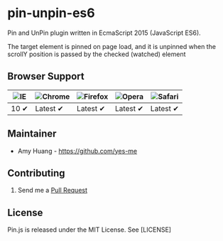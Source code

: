 # pin-unpin-es6

Pin and UnPin plugin written in EcmaScript 2015 (JavaScript ES6).

The target element is pinned on page load, and it is unpinned when the scrollY position is passed by the checked (watched) element


## Browser Support

![IE](https://cloud.githubusercontent.com/assets/398893/3528325/20373e76-078e-11e4-8e3a-1cb86cf506f0.png) | ![Chrome](https://cloud.githubusercontent.com/assets/398893/3528328/23bc7bc4-078e-11e4-8752-ba2809bf5cce.png) | ![Firefox](https://cloud.githubusercontent.com/assets/398893/3528329/26283ab0-078e-11e4-84d4-db2cf1009953.png) | ![Opera](https://cloud.githubusercontent.com/assets/398893/3528330/27ec9fa8-078e-11e4-95cb-709fd11dac16.png) | ![Safari](https://cloud.githubusercontent.com/assets/398893/3528331/29df8618-078e-11e4-8e3e-ed8ac738693f.png)
--- | --- | --- | --- | --- |
<center>10 ✔</center> | Latest ✔ | Latest ✔ | Latest ✔ | Latest ✔ |

## Maintainer

- Amy Huang - <https://github.com/yes-me>

## Contributing

1. Send me a [Pull Request](https://help.github.com/articles/using-pull-requests)


## License

Pin.js is released under the MIT License. See [LICENSE]
